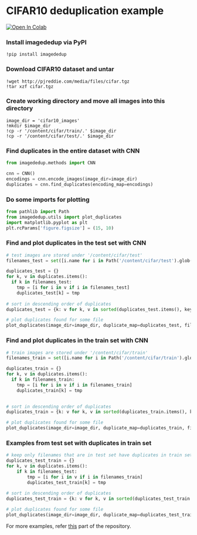 # CIFAR10 deduplication example

[![Open In Colab](https://colab.research.google.com/assets/colab-badge.svg)](https://colab.research.google.com/github/idealo/imagededup/blob/master/examples/CIFAR10_duplicates.ipynb)

### Install imagededup via PyPI
```
!pip install imagededup
```

### Download CIFAR10 dataset and untar
```
!wget http://pjreddie.com/media/files/cifar.tgz
!tar xzf cifar.tgz
```

### Create working directory and move all images into this directory
```
image_dir = 'cifar10_images'
!mkdir $image_dir
!cp -r '/content/cifar/train/.' $image_dir
!cp -r '/content/cifar/test/.' $image_dir
```

### Find duplicates in the entire dataset with CNN
```python
from imagededup.methods import CNN

cnn = CNN()
encodings = cnn.encode_images(image_dir=image_dir)
duplicates = cnn.find_duplicates(encoding_map=encodings)
```


### Do some imports for plotting
```python
from pathlib import Path
from imagededup.utils import plot_duplicates
import matplotlib.pyplot as plt
plt.rcParams['figure.figsize'] = (15, 10)
```

### Find and plot duplicates in the test set with CNN
```python
# test images are stored under '/content/cifar/test'
filenames_test = set([i.name for i in Path('/content/cifar/test').glob('*.png')])

duplicates_test = {}
for k, v in duplicates.items():
  if k in filenames_test:
    tmp = [i for i in v if i in filenames_test]
    duplicates_test[k] = tmp
    
# sort in descending order of duplicates
duplicates_test = {k: v for k, v in sorted(duplicates_test.items(), key=lambda x: len(x[1]), reverse=True)}

# plot duplicates found for some file
plot_duplicates(image_dir=image_dir, duplicate_map=duplicates_test, filename=list(duplicates_test.keys())[0])
```

### Find and plot duplicates in the train set with CNN
```python
# train images are stored under '/content/cifar/train'
filenames_train = set([i.name for i in Path('/content/cifar/train').glob('*.png')])

duplicates_train = {}
for k, v in duplicates.items():
  if k in filenames_train:
    tmp = [i for i in v if i in filenames_train]
    duplicates_train[k] = tmp
    

# sort in descending order of duplicates
duplicates_train = {k: v for k, v in sorted(duplicates_train.items(), key=lambda x: len(x[1]), reverse=True)}

# plot duplicates found for some file
plot_duplicates(image_dir=image_dir, duplicate_map=duplicates_train, filename=list(duplicates_train.keys())[0])
```

### Examples from test set with duplicates in train set
```python
# keep only filenames that are in test set have duplicates in train set
duplicates_test_train = {}
for k, v in duplicates.items():
    if k in filenames_test:
        tmp = [i for i in v if i in filenames_train]
        duplicates_test_train[k] = tmp
    
# sort in descending order of duplicates
duplicates_test_train = {k: v for k, v in sorted(duplicates_test_train.items(), key=lambda x: len(x[1]), reverse=True)}

# plot duplicates found for some file
plot_duplicates(image_dir=image_dir, duplicate_map=duplicates_test_train, filename=list(duplicates_test_train.keys())[0])
```

For more examples, refer [this](https://github.com/idealo/imagededup/tree/master/examples) part of the repository. 